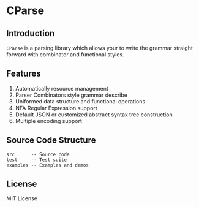 # CParse

## Introduction

`CParse` is a parsing library which allows your to write the grammar straight 
forward with combinator and functional styles.

## Features

1. Automatically resource management
2. Parser Combinators style grammar describe
3. Uniformed data structure and functional operations
4. NFA Regular Expression support
5. Default JSON or customized abstract syntax tree construction
6. Multiple encoding support

## Source Code Structure

```
src      -- Source code
test     -- Test suite
examples -- Examples and demos
```

## License

MIT License
